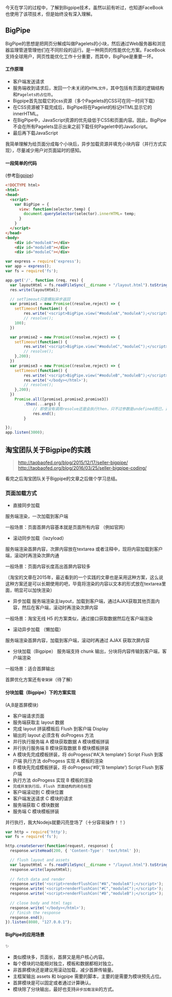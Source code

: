 今天在学习的过程中，了解到Bigpipe技术，虽然以前有听过，也知道FaceBook也使用了该项技术，但是始终没有深入理解。


## BigPipe
BigPipe的思想是把网页分解成叫做Pagelets的小块，然后通过Web服务器和浏览器监理管道管理他们在不同阶段的运行。是一种网页的性能优化方案。FaceBook支持全球用户，网页性能优化工作十分重要，而其中，BigPipe是重要一环。

#### 工作原理
* 客户端发送请求
* 服务端收到请求后，发回一个未关闭的```HTML文件```，其中包括有页面的逻辑结构和```Pagelets的占位符```。
* Bigpipe首先加载它的css资源（多个Pagelets的CSS可在同一时间下载）
* 在CSS资源被下载完成后，BigPipe将在Pagelet的标记HTML显示它的innerHTML。
* 在BigPipe中，JavaScript资源的优先级低于CSS和页面内容。因此，BigPipe不会在所有Pagelets显示出来之前下载任何Pagelet中的JavaScript。
* 最后再下载JavaScript

我简单理解为给页面分成每个小块后，异步加载资源并填充小块内容（并行方式实现），尽量减少用户对页面延时的感知。

#### 一段简单的代码
(参考[Bigpipe](https://www.haorooms.com/post/webp_bigpipe))
```html
<!DOCTYPE html>
<html>
<head>
  <script>
    var BigPipe = {
      view: function(selector,temp) {
        document.querySelector(selector).innerHTML= temp;
      }
    }
  </script>
</head>
<body>
    <div id="moduleA"></div>
    <div id="moduleB"></div>
    <div id="moduleC"></div>
```
```js
var express = require('express');
var app = express();
var fs = require('fs');

app.get('/', function (req, res) {
  var layoutHtml = fs.readFileSync(__dirname + "/layout.html").toString();
  res.write(layoutHtml);

  // setTimeout只是模拟异步返回
  var promise1 = new Promise((resolve,reject) => {
    setTimeout(function() {
        res.write('<script>BigPipe.view("#moduleA","moduleA");</script>');
        // resolve();
    100);
  })

  var promise2 = new Promise((resolve,reject) => {
    setTimeout(function() {
        res.write('<script>BigPipe.view("#moduleC","moduleC");</script>');
        // resolve();
    },200);
  })
  var promise3 = new Promise((resolve,reject) => {
    setTimeout(function() {
        res.write('<script>BigPipe.view("#moduleB","moduleB");</script>');
        res.write('</body></html>');
        // resolve();
    },200);
  })
    Promise.all([promise1,promise2,promise3])
        .then(...args) {
            // 即使没有调用resolve还是会执行then，只不过参数是undefined而已，遮掩就能关闭该http请求了
            res.end();
        }

});
app.listen(3000);
```

## 淘宝团队关于Bigpipe的实践
>http://taobaofed.org/blog/2015/12/17/seller-bigpipe/
http://taobaofed.org/blog/2016/03/25/seller-bigpipe-coding/

看完之后淘宝团队关于Bigpipe的文章之后做个学习总结。

### 页面加载方式
* 直接同步加载

服务端渲染，一次加载到客户端

一般场景：页面首屏内容基本就是页面所有内容  （例如官网）

* 滚动同步加载（lazyload）

服务端渲染首屏内容，次屏内容放在textarea 或者注释中，现将内容加载到客户端，滚动时再渲染次屏内通

一般场景：页面内容长度高出首屏内容较多

（淘宝的文章在2015年，最近看到的一个实践的文章也是采用这种方案，这么说这种方案还是可以长期使用的吧，毕竟将渲染的内容以文本的形式放在textarea里面，明显可以加快渲染）

* 异步加载
服务端渲染主layout，加载到客户端，通过AJAX获取其他页面内容，然后在客户端，滚动时再渲染次屏内容

一般场景：淘宝无线 H5 的方案类似，通过接口获取数据然后在客户端渲染

* 滚动异步加载 
（懒加载）

服务端渲染首屏内容，加载到客户端，滚动时再通过 AJAX 获取次屏内容

* 分块加载（Bigpipe）
服务端支持 chunk 输出，分块将内容传输到客户端，客户端渲染

一般场景：适合首屏输出

首屏优化方案还有```骨架屏```（待了解）

#### 分块加载（Bigpipe）下的方案实现
(A,B是首屏模块)
* 客户端请求页面
* 服务端获取主 layout 数据
* 完成 layout 拼装模板后 Flush 到客户端 Display
* 输出的 layout 必须含有 doProgess 方法
* 并行执行服务端 A 模块获取数据 A 模块模板拼装
* 并行执行服务端 B 模块获取数据 B 模块模板拼装
* A 模块先完成模板拼装，将 doProgess(‘#A’,’A template’) Script Flush 到客户端
执行方法 doProgess 实现 A 模板的渲染
* B 模块先完成模板拼装，将 doProgess(‘#B’,’B template’) Script Flush 到客户端
* 执行方法 doProgess 实现 B 模板的渲染
* ```完成并发执行后，Flush 页面结构的闭合标签```
* 客户端滚动到 C 模块位置
* 客户端发送请求 C 模块的请求
* 服务端获取 C 模块数据
* 服务端 C 模块模板拼装

并行执行，我大Nodejs就要闪亮登场了（十分容易操作！！）
```js
var http = require('http');
var fs = require('fs');

http.createServer(function(request, response) {
  response.writeHead(200, { 'Content-Type': 'text/html' });

  // flush layout and assets
  var layoutHtml = fs.readFileSync(__dirname + "/layout.html").toString();
  response.write(layoutHtml);
  
  // fetch data and render
  response.write('<script>renderFlushCon("#A","moduleA");</script>');
  response.write('<script>renderFlushCon("#C","moduleC");</script>');
  response.write('<script>renderFlushCon("#B","moduleB");</script>');
  
  // close body and html tags
  response.write('</body></html>');
  // finish the response
  response.end();
}).listen(8080, "127.0.0.1");
```

#### BigPipe的应用场景
✨
* 类似模块多，页面长，首屏又是用户核心内容。
* 每个模块的功能相对独立，模板和数据都相对独立。
* 非首屏模块还是建议用滚动加载，减少首屏传输量。
* 主框架输出 assets 和 bigpipe 需要的脚本，主要的是需要为模块预先占位。
* 首屏模块是可以固定或者通过计算确认。
* 模块除了分块输出，最好也支持```异步加载渲染```的方式。
